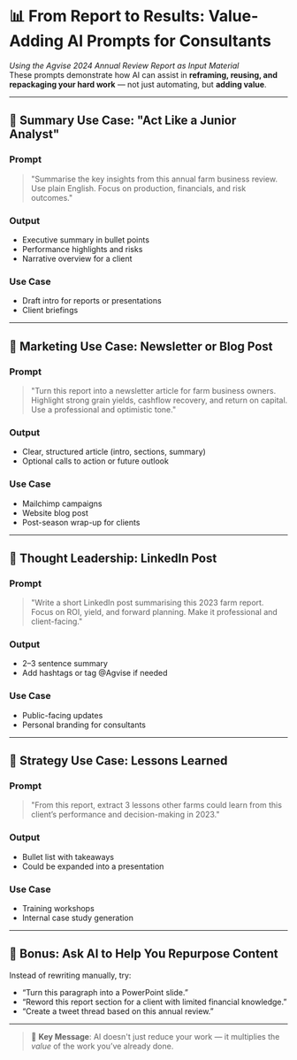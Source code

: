 # 📊 From Report to Results: Value-Adding AI Prompts for Consultants

*Using the Agvise 2024 Annual Review Report as Input Material*  
These prompts demonstrate how AI can assist in **reframing, reusing, and repackaging your hard work** — not just automating, but **adding value**.

---

## 🧠 Summary Use Case: "Act Like a Junior Analyst"

### Prompt
> "Summarise the key insights from this annual farm business review. Use plain English. Focus on production, financials, and risk outcomes."

### Output
- Executive summary in bullet points
- Performance highlights and risks
- Narrative overview for a client

### Use Case
- Draft intro for reports or presentations
- Client briefings

---

## 📰 Marketing Use Case: Newsletter or Blog Post

### Prompt
> "Turn this report into a newsletter article for farm business owners. Highlight strong grain yields, cashflow recovery, and return on capital. Use a professional and optimistic tone."

### Output
- Clear, structured article (intro, sections, summary)
- Optional calls to action or future outlook

### Use Case
- Mailchimp campaigns
- Website blog post
- Post-season wrap-up for clients

---

## 💼 Thought Leadership: LinkedIn Post

### Prompt
> "Write a short LinkedIn post summarising this 2023 farm report. Focus on ROI, yield, and forward planning. Make it professional and client-facing."

### Output
- 2–3 sentence summary
- Add hashtags or tag @Agvise if needed

### Use Case
- Public-facing updates
- Personal branding for consultants

---

## 🎯 Strategy Use Case: Lessons Learned

### Prompt
> "From this report, extract 3 lessons other farms could learn from this client’s performance and decision-making in 2023."

### Output
- Bullet list with takeaways
- Could be expanded into a presentation

### Use Case
- Training workshops
- Internal case study generation

---

## 🧩 Bonus: Ask AI to Help You Repurpose Content

Instead of rewriting manually, try:

- “Turn this paragraph into a PowerPoint slide.”  
- “Reword this report section for a client with limited financial knowledge.”  
- “Create a tweet thread based on this annual review.”

---

> 🧠 **Key Message**: AI doesn't just reduce your work — it multiplies the *value* of the work you’ve already done.

